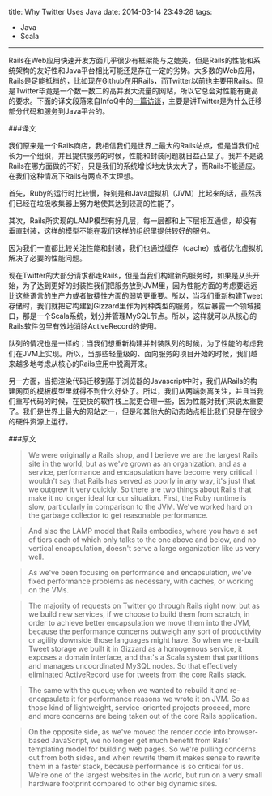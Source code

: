 title: Why Twitter Uses Java
date: 2014-03-14 23:49:28
tags:
 - Java
 - Scala
---

Rails在Web应用快速开发方面几乎很少有框架能与之媲美，但是Rails的性能和系统架构的友好性和Java平台相比可能还是存在一定的劣势。大多数的Web应用，Rails是足能抵挡的，比如现在Github在用Rails，而Twitter以前也主要用Rails。但是Twitter毕竟是一个数一数二的高并发大流量的网站，所以它总会对性能有更高的要求。下面的译文段落来自InfoQ中的[一篇访谈](http://www.infoq.com/articles/twitter-java-use)，主要是讲Twitter是为什么迁移部分代码和服务到Java平台的。

<!-- more -->

###译文

我们原来是一个Rails商店，我相信我们是世界上最大的Rails站点，但是当我们成长为一个组织，并且提供服务的时候，性能和封装问题就日益凸显了。我并不是说Rails在哪方面做的不好，只是我们的系统增长地太快太大了，而Rails不能适应。在我们这种情况下Rails有两点不太理想。

首先，Ruby的运行时比较慢，特别是和Java虚拟机（JVM）比起来的话，虽然我们已经在垃圾收集器上努力地使其达到较高的性能了。

其次，Rails所实现的LAMP模型有好几层，每一层都和上下层相互通信，却没有垂直封装，这样的模型不能在我们这样的组织里提供较好的服务。

因为我们一直都比较关注性能和封装，我们也通过缓存（cache）或者优化虚拟机解决了必要的性能问题。

现在Twitter的大部分请求都走Rails，但是当我们构建新的服务时，如果是从头开始，为了达到更好的封装性我们把服务放到JVM里，因为性能方面的考虑要远远比这些语言的生产力或者敏捷性方面的弱势更重要。所以，当我们重新构建Tweet存储时，我们就把它构建到Gizzard里作为同种类型的服务，然后暴露一个领域接口，那是一个Scala系统，划分并管理MySQL节点。所以，这样就可以从核心的Rails软件包里有效地消除ActiveRecord的使用。

队列的情况也是一样的；当我们想重新构建并封装队列的时候，为了性能的考虑我们在JVM上实现。所以，当那些轻量级的、面向服务的项目开始的时候，我们越来越多地考虑从核心的Rails应用中脱离开来。

另一方面，当把渲染代码迁移到基于浏览器的Javascript中时，我们从Rails的构建网页的模板模型里就得不到什么好处了。所以，我们从两端剥离关注，并且当我们重写代码的时候，在更快的软件栈上就更合理一些，因为性能对我们来说太重要了。我们是世界上最大的网站之一，但是和其他大的动态站点相比我们只是在很少的硬件资源上运行。

###原文

>We were originally a Rails shop, and I believe we are the largest Rails site in the world, but as we've grown as an organization, and as a service, performance and encapsulation have become very critical. I wouldn't say that Rails has served as poorly in any way, it's just that we outgrew it very quickly. So there are two things about Rails that make it no longer ideal for our situation.
First, the Ruby runtime is slow, particularly in comparison to the JVM. We've worked hard on the garbage collector to get reasonable performance.

>And also the LAMP model that Rails embodies, where you have a set of tiers each of which only talks to the one above and below, and no vertical encapsulation, doesn't serve a large organization like us very well.

>As we've been focusing on performance and encapsulation, we've fixed performance problems as necessary, with caches, or working on the VMs.

>The majority of requests on Twitter go through Rails right now, but as we build new services, if we choose to build them from scratch, in order to achieve better encapsulation we move them into the JVM, because the performance concerns outweigh any sort of productivity or agility downside those languages might have. So when we re-built Tweet storage we built it in Gizzard as a homogenous service, it exposes a domain interface, and that's a Scala system that partitions and manages uncoordinated MySQL nodes. So that effectively eliminated ActiveRecord use for tweets from the core Rails stack.

>The same with the queue; when we wanted to rebuild it and re-encapsulate it for performance reasons we wrote it on JVM. So as those kind of lightweight, service-oriented projects proceed, more and more concerns are being taken out of the core Rails application.

>On the opposite side, as we've moved the render code into browser-based JavaScript, we no longer get much benefit from Rails' templating model for building web pages. So we're pulling concerns out from both sides, and when rewrite them it makes sense to rewrite them in a faster stack, because performance is so critical for us. We're one of the largest websites in the world, but run on a very small hardware footprint compared to other big dynamic sites.